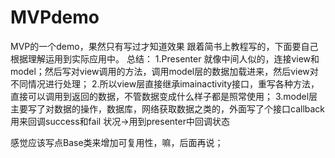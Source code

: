 # MVPdemo
MVP的一个demo，果然只有写过才知道效果
跟着简书上教程写的，下面要自己根据理解运用到实际应用中。
总结：
  1.Presenter 就像中间人似的，连接view和model；然后写对view调用的方法，调用model层的数据加载进来，然后view对不同情况进行处理；
  2.所以view层直接继承imainactivity接口，重写各种方法，直接可以调用到返回的数据，不管数据变成什么样子都是照常使用；
  3.model层主要写了对数据的操作，数据库，网络获取数据之类的，外面写了个接口callback 用来回调success和fail 状况->用到presenter中回调状态
  
  感觉应该写点Base类来增加可复用性，嘛，后面再说；
